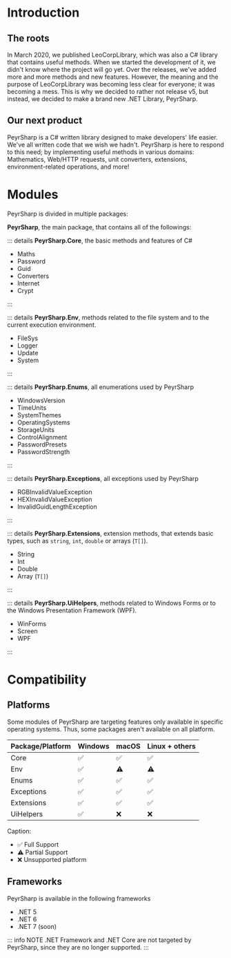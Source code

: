 # Introduction
## The roots
In March 2020, we published LeoCorpLibrary, which was also a C# library that contains useful methods. When we started the development of it, we didn't know where the project will go yet. Over the releases, we've added more and more methods and new features. However, the meaning and the purpose of LeoCorpLibrary was becoming less clear for everyone; it was becoming a mess. This is why we decided to rather not release v5, but instead, we decided to make a brand new .NET Library, PeyrSharp.

## Our next product
PeyrSharp is a C# written library designed to make developers' life easier. We've all written code that we wish we hadn't. PeyrSharp is here to respond to this need; by implementing useful methods in various domains: Mathematics, Web/HTTP requests, unit converters, extensions, environment-related operations, and more!

# Modules
PeyrSharp is divided in multiple packages:

**PeyrSharp**, the main package, that contains all of the followings:

::: details **PeyrSharp.Core**, the basic methods and features of C#

- Maths
- Password
- Guid
- Converters
- Internet
- Crypt

:::

::: details **PeyrSharp.Env**, methods related to the file system and to the current execution environment.

- FileSys
- Logger
- Update
- System

:::

::: details **PeyrSharp.Enums**, all enumerations used by PeyrSharp

- WindowsVersion
- TimeUnits
- SystemThemes
- OperatingSystems
- StorageUnits
- ControlAlignment
- PasswordPresets
- PasswordStrength

:::        

::: details **PeyrSharp.Exceptions**, all exceptions used by PeyrSharp

- RGBInvalidValueException
- HEXInvalidValueException
- InvalidGuidLengthException

:::

::: details **PeyrSharp.Extensions**, extension methods, that extends basic types, such as <code>string</code>, <code>int</code>, <code>double</code> or arrays (<code>T[]</code>).

- String
- Int
- Double
- Array (`T[]`)

:::

::: details **PeyrSharp.UiHelpers**, methods related to Windows Forms or to the Windows Presentation Framework (WPF).

- WinForms
- Screen
- WPF

:::

# Compatibility
## Platforms
Some modules of PeyrSharp are targeting features only available in specific operating systems. Thus, some packages aren't available on all platform.

| Package/Platform 	| Windows 	| macOS 	| Linux + others 	|
|------------------	|---------	|-------	|----------------	|
| Core             	| ✅       	| ✅     	| ✅              	|
| Env              	| ✅       	| ⚠️     	| ⚠️              	|
| Enums            	| ✅       	| ✅     	| ✅              	|
| Exceptions       	| ✅       	| ✅     	| ✅              	|
| Extensions       	| ✅       	| ✅     	| ✅              	|
| UiHelpers        	| ✅       	| ❌     	| ❌              	|

Caption:
- ✅ Full Support
- ⚠️ Partial Support
- ❌ Unsupported platform

## Frameworks
PeyrSharp is available in the following frameworks
- .NET 5
- .NET 6
- .NET 7 (soon)


::: info NOTE
 .NET Framework and .NET Core are not targeted by PeyrSharp, since they are no longer supported.
:::